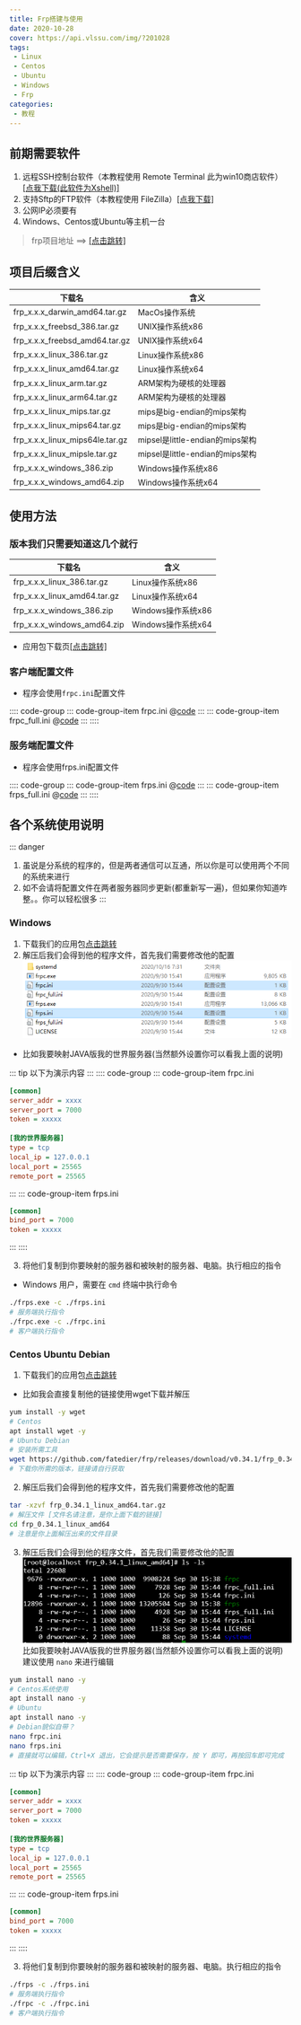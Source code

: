 ```yaml
---
title: Frp搭建与使用
date: 2020-10-28
cover: https://api.vlssu.com/img/?201028
tags:
 - Linux
 - Centos
 - Ubuntu
 - Windows
 - Frp
categories:
 - 教程
---
```

## 前期需要软件
1. 远程SSH控制台软件（本教程使用 Remote Terminal 此为win10商店软件）[[点我下载(此软件为Xshell)]](https://www.lanzoui.com/i88wyvi)
2. 支持Sftp的FTP软件（本教程使用 FileZilla）[[点我下载]](https://www.lanzoui.com/i88wyqd)
3. 公网IP必须要有
4. Windows、Centos或Ubuntu等主机一台

> frp项目地址 ==> [[点击跳转]](https://github.com/fatedier/frp)

## 项目后缀含义
| **下载名**                         | **含义**                      |
|---------------------------------|-----------------------------|
| frp_x.x.x_darwin_amd64.tar.gz   | MacOs操作系统                   |
| frp_x.x.x_freebsd_386.tar.gz    | UNIX操作系统x86                 |
| frp_x.x.x_freebsd_amd64.tar.gz  | UNIX操作系统x64                 |
| frp_x.x.x_linux_386.tar.gz      | Linux操作系统x86                |
| frp_x.x.x_linux_amd64.tar.gz    | Linux操作系统x64                |
| frp_x.x.x_linux_arm.tar.gz      | ARM架构为硬核的处理器                |
| frp_x.x.x_linux_arm64.tar.gz    | ARM架构为硬核的处理器                |
| frp_x.x.x_linux_mips.tar.gz     | mips是big-endian的mips架构      |
| frp_x.x.x_linux_mips64.tar.gz   | mips是big-endian的mips架构      |
| frp_x.x.x_linux_mips64le.tar.gz | mipsel是little-endian的mips架构 |
| frp_x.x.x_linux_mipsle.tar.gz   | mipsel是little-endian的mips架构 |
| frp_x.x.x_windows_386.zip       | Windows操作系统x86              |
| frp_x.x.x_windows_amd64.zip     | Windows操作系统x64              |


## 使用方法
### 版本我们只需要知道这几个就行
| **下载名**                      | **含义**         |
|------------------------------|----------------|
| frp_x.x.x_linux_386.tar.gz   | Linux操作系统x86   |
| frp_x.x.x_linux_amd64.tar.gz | Linux操作系统x64   |
| frp_x.x.x_windows_386.zip    | Windows操作系统x86 |
| frp_x.x.x_windows_amd64.zip  | Windows操作系统x64 |

- 应用包下载页[[点击跳转]](https://github.com/fatedier/frp/releases)
### 客户端配置文件
- 程序会使用`frpc.ini`配置文件

:::: code-group
::: code-group-item frpc.ini
@[code](./file/frpc.ini)
:::
::: code-group-item frpc_full.ini
@[code](./file/frpc_full.ini)
:::
::::

### 服务端配置文件
- 程序会使用frps.ini配置文件

:::: code-group
::: code-group-item frps.ini
@[code](./file/frps.ini)
:::
::: code-group-item frps_full.ini
@[code](./file/frps_full.ini)
:::
::::

## 各个系统使用说明
::: danger
1. 虽说是分系统的程序的，但是两者通信可以互通，所以你是可以使用两个不同的系统来进行
2. 如不会请将配置文件在两者服务器同步更新(都重新写一遍)，但如果你知道咋整。。你可以轻松很多
:::

### Windows
1. 下载我们的应用包[点击跳转](https://github.com/fatedier/frp/releases)
2. 解压后我们会得到他的程序文件，首先我们需要修改他的配置
![](./images/frp_1.png)
- 比如我要映射JAVA版我的世界服务器(当然额外设置你可以看我上面的说明)

::: tip 以下为演示内容
:::
:::: code-group
::: code-group-item frpc.ini
```ini
[common]
server_addr = xxxx
server_port = 7000
token = xxxxx

[我的世界服务器]
type = tcp
local_ip = 127.0.0.1
local_port = 25565
remote_port = 25565
```
:::
::: code-group-item frps.ini
```ini
[common]
bind_port = 7000
token = xxxxx
```
:::
::::

3. 将他们复制到你要映射的服务器和被映射的服务器、电脑。执行相应的指令
- Windows 用户，需要在 `cmd` 终端中执行命令
```bash
./frps.exe -c ./frps.ini
# 服务端执行指令
./frpc.exe -c ./frpc.ini
# 客户端执行指令
```

### Centos Ubuntu Debian
1. 下载我们的应用包[点击跳转](https://github.com/fatedier/frp/releases)
- 比如我会直接复制他的链接使用wget下载并解压
```bash
yum install -y wget
# Centos
apt install wget -y
# Ubuntu Debian
# 安装所需工具
wget https://github.com/fatedier/frp/releases/download/v0.34.1/frp_0.34.1_linux_amd64.tar.gz
# 下载你所需的版本，链接请自行获取
```
2. 解压后我们会得到他的程序文件，首先我们需要修改他的配置
```bash
tar -xzvf frp_0.34.1_linux_amd64.tar.gz
# 解压文件 [文件名请注意，是你上面下载的链接]
cd frp_0.34.1_linux_amd64
# 注意是你上面解压出来的文件目录
```
3. 解压后我们会得到他的程序文件，首先我们需要修改他的配置
![](./images/frp_2.png)
比如我要映射JAVA版我的世界服务器(当然额外设置你可以看我上面的说明)
建议使用 `nano` 来进行编辑
```bash
yum install nano -y
# Centos系统使用
apt install nano -y
# Ubuntu
apt install nano -y
# Debian貌似自带？
nano frpc.ini
nano frps.ini
# 直接就可以编辑，Ctrl+X 退出，它会提示是否需要保存，按 Y 即可，再按回车即可完成
```

::: tip 以下为演示内容
:::
:::: code-group
::: code-group-item frpc.ini
```ini
[common]
server_addr = xxxx
server_port = 7000
token = xxxxx

[我的世界服务器]
type = tcp
local_ip = 127.0.0.1
local_port = 25565
remote_port = 25565
```
:::
::: code-group-item frps.ini
```ini
[common]
bind_port = 7000
token = xxxxx
```
:::
::::

3. 将他们复制到你要映射的服务器和被映射的服务器、电脑。执行相应的指令
```bash
./frps -c ./frps.ini
# 服务端执行指令
./frpc -c ./frpc.ini
# 客户端执行指令
```
